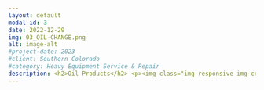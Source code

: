 ```yaml
---
layout: default
modal-id: 3
date: 2022-12-29
img: 03_OIL-CHANGE.png
alt: image-alt
#project-date: 2023
#client: Southern Colorado
#category: Heavy Equipment Service & Repair
description: <h2>Oil Products</h2> <p><img class="img-responsive img-centered" src="/assets/amsoil_logo.png"></p> <p>We are also proud to offer the full range of <a href="https://www.amsoil.com/">Amsoil</a> products including engine oil, gear oil, transmission fluid, and hydraulic oil. We stock a standard selection of Medallion Plus and DynaPlex-21C in six different oil grades for our Basic and Premium Engine Oil service packages and two grades of Warren Gold Band hydraulic oil. Any of them can be upgraded to the equivalent grade Amsoil for both passenger vehicles or heavy equipment. The initial cost is higher but the long-term benefits may be worth it to you.</p> <p>SOCO Industrial chose to stock six grades of the <a href="https://amsoilcontent.com/ams/lit/databulletins/g2880.pdf">Amsoil Signature Series</a> 100% synthetic oils becuase of their superior engineered qualities. However, we can get any Amsoil product within three to five business days. Amsoil products are highly engineered oils that provide wear protection, extreme temperature performance, and fuel efficiency that conventional lubricants just can't touch. To learn more about the difference between other lubricants labeled "Full Synthetic" and Amsoil 100% synthetic lubricants, read <a href="https://blog.amsoil.com/100-synthetic-oil-vs-full-synthetic-oil-whats-the-difference/">this</a> article.</p> <p>When used with Amsoil filters, Amsoil Signature Series lubricants are <a href="https://www.amsoil.com/about/guarantee/">guaranteed</a> up to 25,000 miles or 1-year (whichever comes first) for engine wear protection under normal service conditions and up to 15,000 miles or 1-year (whichever comes first) for engine wear protection under severe service. Amsoil Signature Series oils also have 50% more detergents than the Amsoil OE series, the detergents help keep oil passages clean and battle sludge build up in the engine. Under an <a href="https://www.astm.org/d6891-23.html">ASTM D6891 standard test</a>, Amsoil Signature Series 0W20 oil provided 75% more engine protection against horsepower loss and wear. As Amsoil puts it; "Some may claim that Signature Series is over-engineered. Perfect. It’s not for everyone. It’s for those who want the absolute best engine protection — and it delivers."</p> <p> <h2>Oil Services</h2> </p>  <p> <img class="img-responsive img-centered" src="/assets/Webstore-Basic-Oil-Change-Passenger-Vehicle.jpg"> </p> <p>SOCO Industrial offers a variety of Oil Services for heavy equipment and passenger vehicles; Basic Engine Oil Services, Premium Engine Oil Service, Hydraulic Oil Services, or we can build a custom service package specific to your fleet. We even offer used oil recovery for those who have bulk waste oil they want to get rid of. We can service multiple vehicles or equipment assets in one visit.</p> <p class="text-left"><b>Premium Engine Oil Services include:</b></p> <p class="text-left">- Engine Oil</p> <p class="text-left">- Engine Oil Filter</p> <p class="text-left">- Engine Air Filter(s)</p><p class="text-left">- Cabin Air Filter(s)</p> <p class="text-left">- Top-Off All Fluids (Coolant, Windshield Washer, Brake Fluid, Power Steering Fluid, ATF or CVT</p> <p class="text-left">- Disposal of used filters/fluids</p> <p class="text-left">- Vehicle/Equipment Reset</p>  <p class="text-left">- Windshield Mileage or Hour Sticker</p> <p class="text-left">- Vacuum Cab Floor</p> <p class="text-left">- Maintenance Record Keeping</p> <p class="text-left"><b>Basic Engine Oil Services include:</b></p> <p class="text-left">- Engine Oil</p> <p class="text-left">- Engine Oil Filter</p> <p class="text-left">- Disposal of used filters/fluids</p> <p class="text-left">- Vehicle/Equipment Reset</p>  <p class="text-left">- Windshield Mileage or Hour Sticker</p> <p class="text-left">- Maintenance Record Keeping</p> <p>Our Basic & Premium standard engine oil choices are 0W20 Full Synthetic, 0W40 Full Synthetic, 5W20 Synthetic Blend, 5W30 Synthetic Blend, 10W30 Synthetic Blend, or 15W40 Conventional. You can specify your preferred non-standard oil but it might change the advertised service price. <p>You can also specify additional services to build a custom service package.</p> <p>There are quantity discounts available for scheduling multiple Premium Engine Oil Services in the same visit.</p> <p>Because we operate 24/7 you can schedule Engine Oil Services for your fleet when it works best for your operations.</p> <p>Keep your employees focused on doing their job and let SOCO Industrial focus on keeping your passenger vehicles and heavy equipment preventative maintenance consistent.</p> <p>Check our <a href="https://socoindustrial.square.site/product/engine-services/4?cs=true&cst=popular">online store</a> for current prices. After paying for your Engine Oil Service, <a href="https://calendly.com/socoindustrial/lubeservice">pick a time on our calendar</a> to schedule your next service.</p> <p class="text-left"><b>Hydraulic Oil Services include:</b></p> <p class="text-left">- Hydraulic Oil</p> <p class="text-left">- Pressure-Side Hydraulic Oil Filter </p> <p class="text-left">- Return-Side Hydraulic Oil Filter</p> <p class="text-left">-Clean Suction Strainer</p> <p class="text-left">- Disposal of used filters/fluids</p> <p class="text-left">- Equipment Reset</p> <p class="text-left">- Windshield Hour Sticker</p> <p class="text-left">- Vacuum Cab Floor</p> <p class="text-left">- Maintenance Record Keeping</p> <p>Our standard hydraulic oil choices are AW32 or AW46. You can specify your preferred non-standard oil but it might change the advertised service price. Pricing varies in 10-gallon increments based on how much oil is needed.</p> <p>You can also specify additional services to build a custom service package.</p> <p>Because we operate 24/7 you can schedule Hydraulic Oil Services for your fleet when it works best for your operations.</p> <p>Keep your employees focused on doing their job and let SOCO Industrial focus on keeping your heavy equipment preventative maintenance consistent.</p> <p>Check our <a href="https://socoindustrial.square.site/product/hydraulic-services/5?cp=true&sa=false&sbp=false&q=false&category_id=5">online store</a> for current prices. After paying for your Hydraulic Oil Service, <a href="https://calendly.com/socoindustrial/lubeservice">pick a time on our calendar</a> to schedule your next service.</p>  
---
```

